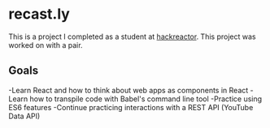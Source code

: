 # recast.ly
This is a project I completed as a student at [hackreactor](http://hackreactor.com). This project was worked on with a pair. 

## Goals
 -Learn React and how to think about web apps as components in React
 -Learn how to transpile code with Babel's command line tool
 -Practice using ES6 features
 -Continue practicing interactions with a REST API (YouTube Data API)
